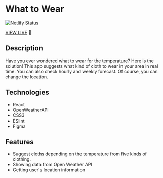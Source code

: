 # What to Wear
[![Netlify Status](https://api.netlify.com/api/v1/badges/8f86fbe6-be2a-46b1-8c0a-b122ec6865e2/deploy-status)](https://app.netlify.com/sites/serene-haibt-90ec6e/deploys)  

[VIEW LIVE](https://serene-haibt-90ec6e.netlify.app/) 🚀  


## Description

Have you ever wondered what to wear for the temperature? Here is the solution!
This app suggests what kind of cloth to wear in your area in real time. You can also check hourly and weekly forecast.
Of course, you can change the location.

## Technologies

- React
- OpenWeatherAPI
- CSS3
- ESlint
- Figma

## Features

- Suggest cloths depending on the temperature from five kinds of clothing.
- Showing data from Open Weather API
- Getting user's location information
